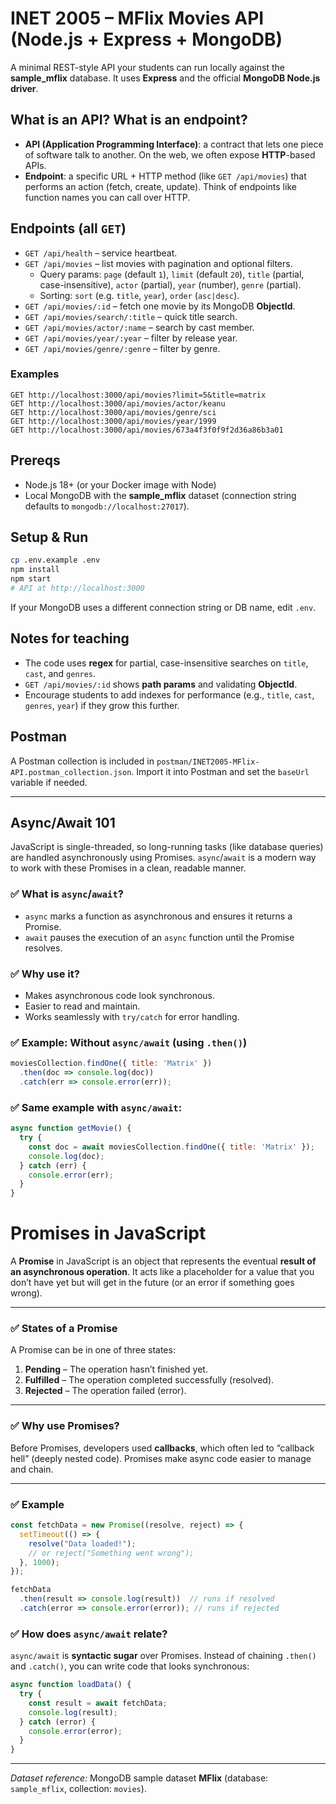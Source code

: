 # INET 2005 – MFlix Movies API (Node.js + Express + MongoDB)

A minimal REST-style API your students can run locally against the **sample_mflix** database. It uses **Express** and the official **MongoDB Node.js driver**.

## What is an API? What is an endpoint?

- **API (Application Programming Interface)**: a contract that lets one piece of software talk to another. On the web, we often expose **HTTP**-based APIs.
- **Endpoint**: a specific URL + HTTP method (like `GET /api/movies`) that performs an action (fetch, create, update). Think of endpoints like function names you can call over HTTP.

## Endpoints (all `GET`)

- `GET /api/health` – service heartbeat.
- `GET /api/movies` – list movies with pagination and optional filters.
  - Query params: `page` (default `1`), `limit` (default `20`),
    `title` (partial, case-insensitive), `actor` (partial), `year` (number), `genre` (partial).
  - Sorting: `sort` (e.g. `title`, `year`), `order` (`asc|desc`).
- `GET /api/movies/:id` – fetch one movie by its MongoDB **ObjectId**.
- `GET /api/movies/search/:title` – quick title search.
- `GET /api/movies/actor/:name` – search by cast member.
- `GET /api/movies/year/:year` – filter by release year.
- `GET /api/movies/genre/:genre` – filter by genre.

### Examples

```http
GET http://localhost:3000/api/movies?limit=5&title=matrix
GET http://localhost:3000/api/movies/actor/keanu
GET http://localhost:3000/api/movies/genre/sci
GET http://localhost:3000/api/movies/year/1999
GET http://localhost:3000/api/movies/673a4f3f0f9f2d36a86b3a01
```

## Prereqs

- Node.js 18+ (or your Docker image with Node)
- Local MongoDB with the **sample_mflix** dataset (connection string defaults to `mongodb://localhost:27017`).

## Setup & Run

```bash
cp .env.example .env
npm install
npm start
# API at http://localhost:3000
```

If your MongoDB uses a different connection string or DB name, edit `.env`.

## Notes for teaching

- The code uses **regex** for partial, case-insensitive searches on `title`, `cast`, and `genres`.
- `GET /api/movies/:id` shows **path params** and validating **ObjectId**.
- Encourage students to add indexes for performance (e.g., `title`, `cast`, `genres`, `year`) if they grow this further.

## Postman

A Postman collection is included in `postman/INET2005-MFlix-API.postman_collection.json`. Import it into Postman and set the `baseUrl` variable if needed.

---

## Async/Await 101

JavaScript is single-threaded, so long-running tasks (like database queries) are handled asynchronously using Promises. `async`/`await` is a modern way to work with these Promises in a clean, readable manner.

### ✅ What is `async`/`await`?

- `async` marks a function as asynchronous and ensures it returns a Promise.
- `await` pauses the execution of an `async` function until the Promise resolves.

### ✅ Why use it?

- Makes asynchronous code look synchronous.
- Easier to read and maintain.
- Works seamlessly with `try/catch` for error handling.

### ✅ Example: Without `async/await` (using `.then()`)

```js
moviesCollection.findOne({ title: 'Matrix' })
  .then(doc => console.log(doc))
  .catch(err => console.error(err));
```

### ✅ Same example with `async/await`:

```js
async function getMovie() {
  try {
    const doc = await moviesCollection.findOne({ title: 'Matrix' });
    console.log(doc);
  } catch (err) {
    console.error(err);
  }
}
```

# Promises in JavaScript

A **Promise** in JavaScript is an object that represents the eventual **result of an asynchronous operation**. It acts like a placeholder for a value that you don’t have yet but will get in the future (or an error if something goes wrong).

---

### ✅ States of a Promise
A Promise can be in one of three states:
1. **Pending** – The operation hasn’t finished yet.
2. **Fulfilled** – The operation completed successfully (resolved).
3. **Rejected** – The operation failed (error).

---

### ✅ Why use Promises?
Before Promises, developers used **callbacks**, which often led to “callback hell” (deeply nested code). Promises make async code easier to manage and chain.

---

### ✅ Example

```js
const fetchData = new Promise((resolve, reject) => {
  setTimeout(() => {
    resolve("Data loaded!");
    // or reject("Something went wrong");
  }, 1000);
});

fetchData
  .then(result => console.log(result))  // runs if resolved
  .catch(error => console.error(error)); // runs if rejected
```

### ✅ How does `async/await` relate?
`async/await` is **syntactic sugar** over Promises. Instead of chaining `.then()` and `.catch()`, you can write code that looks synchronous:

```js
async function loadData() {
  try {
    const result = await fetchData;
    console.log(result);
  } catch (error) {
    console.error(error);
  }
}
```

---

*Dataset reference:* MongoDB sample dataset **MFlix** (database: `sample_mflix`, collection: `movies`).

